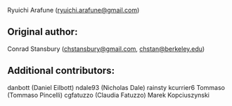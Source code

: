 Ryuichi Arafune (ryuichi.arafune@gmail.com)

## Original author:

Conrad Stansbury (chstansbury@gmail.com, chstan@berkeley.edu)

## Additional contributors:

danbott (Daniel Eilbott)
ndale93 (Nicholas Dale)
rainsty
kcurrier6
Tommaso (Tommaso Pincelli)
cgfatuzzo (Claudia Fatuzzo)
Marek Kopciuszynski
